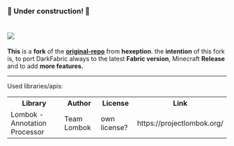 <!DOCTYPE html>
<html>
<meta charset="UTF-8">

<head>
    <h3>🚧 Under construction! 🚧</h3>
    <h1><img src="https://imgur.com/DRoXHu5.png">
    </h1>
    <p><b>This</b> is a <b>fork</b> of the <b><a href="https://github.com/Hexeption/DarkForge-Reborn" target="_blank">original-repo</a></b> from <b>hexeption</b>. the <b>intention</b> of this fork is, to port DarkFabric always to the latest <b>Fabric version</b>, Minecraft <b>Release</b> and to add <b>more features.</b>
        <hr>Used libraries/apis:</head>

<body>
    <table>
        <tr>
            <th>Library</th>
            <th>Author</th>
            <th>License</th>
            <th>Link</th>
        </tr>
        <tr>
            <td>Lombok - Annotation Processor</td>
            <td>Team Lombok</td>
            <td>own license?</td>
            <td>https://projectlombok.org/</td>
        </tr>
    </table>
</body>

</html>
